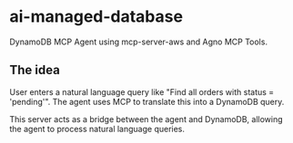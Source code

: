 # ai-managed-database

DynamoDB MCP Agent using mcp-server-aws and Agno MCP Tools.

## The idea
User enters a natural language query like "Find all orders with status = 'pending'".
The agent uses MCP to translate this into a DynamoDB query. 

This server acts as a bridge between the agent and DynamoDB, allowing the agent to process natural language queries.
